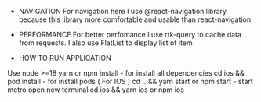 - NAVIGATION
  For navigation here I use @react-navigation library because this library more comfortable and usable than react-navigation

- PERFORMANCE
  For better perfomance I use rtk-query to cache data from requests. I also use FlatList to display list of item

- HOW TO RUN APPLICATION

Use node >=18
yarn or npm install - for install all dependencies
cd ios && pod install - for install pods ( For IOS )
cd .. && yarn start or npm start - start metro
open new terminal
cd ios && yarn ios or npm ios
